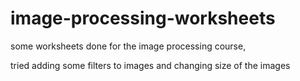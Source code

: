 # image-processing-worksheets
some worksheets done for the image processing course,

tried adding some filters to images and changing size of the images
